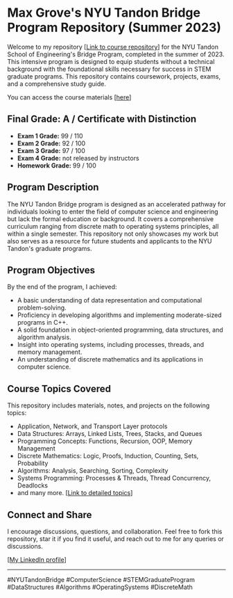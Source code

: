# Max Grove's NYU Tandon Bridge Program Repository (Summer 2023)

Welcome to my repository [[Link to course repository](https://github.com/maxgrove42/NYU-Tandon-Bridge-Summer-2023-Max-Grove/)] for the NYU Tandon School of Engineering's Bridge Program, completed in the summer of 2023. This intensive program is designed to equip students without a technical background with the foundational skills necessary for success in STEM graduate programs. This repository contains coursework, projects, exams, and a comprehensive study guide.

You can access the course materials [[here](https://github.com/maxgrove42/NYU-Tandon-Bridge-Summer-2023-Max-Grove/)]

## Final Grade: A / Certificate with Distinction
- **Exam 1 Grade:** 99 / 110
- **Exam 2 Grade:** 92 / 100
- **Exam 3 Grade:** 97 / 100
- **Exam 4 Grade:** not released by instructors
- **Homework Grade:** 99 / 100

## Program Description

The NYU Tandon Bridge program is designed as an accelerated pathway for individuals looking to enter the field of computer science and engineering but lack the formal education or background. It covers a comprehensive curriculum ranging from discrete math to operating systems principles, all within a single semester. This repository not only showcases my work but also serves as a resource for future students and applicants to the NYU Tandon's graduate programs.

## Program Objectives

By the end of the program, I achieved:

- A basic understanding of data representation and computational problem-solving.
- Proficiency in developing algorithms and implementing moderate-sized programs in C++.
- A solid foundation in object-oriented programming, data structures, and algorithm analysis.
- Insight into operating systems, including processes, threads, and memory management.
- An understanding of discrete mathematics and its applications in computer science.

## Course Topics Covered

This repository includes materials, notes, and projects on the following topics:

- Application, Network, and Transport Layer protocols
- Data Structures: Arrays, Linked Lists, Trees, Stacks, and Queues
- Programming Concepts: Functions, Recursion, OOP, Memory Management
- Discrete Mathematics: Logic, Proofs, Induction, Counting, Sets, Probability
- Algorithms: Analysis, Searching, Sorting, Complexity
- Systems Programming: Processes & Threads, Thread Concurrency, Deadlocks
- and many more. [[Link to detailed topics](https://engineering.nyu.edu/academics/programs/nyu-tandon-bridge/preparatory-resources#chapter-id-51872)]

## Connect and Share

I encourage discussions, questions, and collaboration. Feel free to fork this repository, star it if you find it useful, and reach out to me for any queries or discussions.

[[My LinkedIn profile](https://www.linkedin.com/in/maxbgrove/)]

---

#NYUTandonBridge #ComputerScience #STEMGraduateProgram #DataStructures #Algorithms #OperatingSystems #DiscreteMath

